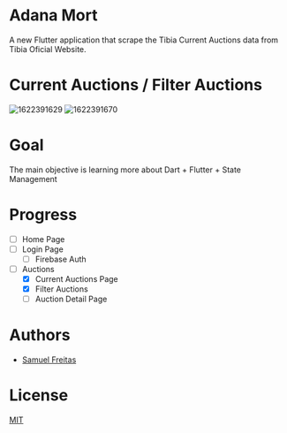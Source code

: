 # Adana Mort

A new Flutter application that scrape the Tibia Current Auctions data from Tibia Oficial Website.

# Current Auctions / Filter Auctions
![1622391629](https://user-images.githubusercontent.com/10331131/120117946-3c741e80-c166-11eb-9a09-edcd4c189aff.png) ![1622391670](https://user-images.githubusercontent.com/10331131/120117949-41d16900-c166-11eb-9f0a-19a32019ebaa.png)

# Goal
The main objective is learning more about Dart + Flutter + State Management

# Progress
- [ ] Home Page
- [ ] Login Page
  - [ ] Firebase Auth
- [ ] Auctions
  - [x] Current Auctions Page
  - [x] Filter Auctions
  - [ ] Auction Detail Page

# Authors

* [Samuel Freitas](https://www.github.com/samucafreitas)

# License
[MIT](LICENSE)
